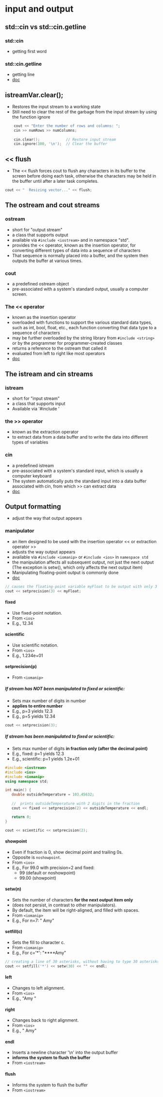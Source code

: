 # input and output

## std::cin vs std::cin.getline

### std::cin
- getting first word

### std::cin.getline
- getting line
- [doc](http://www.cplusplus.com/reference/string/string/getline/)

## istreamVar.clear();

- Restores the input stream to a working state
- Still need to clear the rest of the garbage from the input stream by using the function ignore

```cpp
    cout << "Enter the number of rows and columns: ";
    cin >> numRows >> numColumns;
    
    cin.clear();            // Restore input stream
    cin.ignore(100, '\n');  // Clear the buffer
```

## << flush

- The << flush forces cout to flush any characters in its buffer to the screen before doing each task, otherwise the characters may be held in the buffer until after a later task completes. 

```cpp
cout << "  Resizing vector..." << flush;
```

## The ostream and cout streams

### ostream
- short for "output stream"
- a class that supports output
- available via `#include <iostream>` and in namespace "std".
- provides the << operator, known as the insertion operator, for converting different types of data into a sequence of characters
- That sequence is normally placed into a buffer, and the system then outputs the buffer at various times.

### cout
- a predefined ostream object
- pre-associated with a system's standard output, usually a computer screen. 

### The << operator
- known as the insertion operator
- overloaded with functions to support the various standard data types, such as int, bool, float, etc., each function converting that data type to a sequence of characters
- may be further overloaded by the string library from `#include <string>` or by the programmer for programmer-created classes
- returns a reference to the ostream that called it
- evaluated from left to right like most operators
- [doc](http://www.cplusplus.com/reference/ostream/ostream/)


## The istream and cin streams

### istream
- short for "input stream"
- a class that supports input
- Available via '#include <iostream>'

### the >> operator
- known as the extraction operator
- to extract data from a data buffer and to write the data into different types of variables

### cin
- a predefined istream
- pre-associated with a system's standard input, which is usually a computer keyboard
- The system automatically puts the standard input into a data buffer associated with cin, from which >> can extract data
- [doc](http://www.cplusplus.com/reference/istream/istream/)

## Output formatting
- adjust the way that output appears

### manipulator
- an item designed to be used with the insertion operator << or extraction operator >>
- adjusts the way output appears
- available via `#include <iomanip>` or `#include <ios>` in `namespace std`
- the manipulation affects all subsequent output, not just the next output (The exception is setw(), which only affects the next output item)
- Manipulating floating-point output is commonly done
- [doc](http://www.cplusplus.com/reference/ios/)

```cpp
// causes the floating-point variable myFloat to be output with only 3 digits; // if myFloat was 12.34, the output would be 12.3
cout << setprecision(3) << myFloat;
```

#### fixed
- Use fixed-point notation.
- From `<ios>`
- E.g., 12.34

#### scientific
- Use scientific notation.
- From `<ios>`
- E.g., 1.234e+01

#### setprecision(p)
- From `<iomanip>`

##### If stream has NOT been manipulated to fixed or scientific:
- Sets max number of digits in number
- **applies to entire number**
- E.g., p=3 yields 12.3
- E.g., p=5 yields 12.34

```cpp
cout << setprecision(3);
```

##### If stream has been manipulated to fixed or scientific:
- Sets max number of digits **in fraction only (after the decimal point)**
- E.g., fixed: p=1 yields 12.3
- E.g., scientific: p=1 yields 1.2e+01

```cpp
#include <iostream>
#include <ios>
#include <iomanip>
using namespace std;

int main() {
   double outsideTemperature = 103.45632;
    
   //  prints outsideTemperature with 2 digits in the fraction
   cout << fixed << setprecision(2) << outsideTemperature << endl;

   return 0;
}
```

```cpp
cout << scientific << setprecision(2);
```

#### showpoint
- Even if fraction is 0, show decimal point and trailing 0s. 
- Opposite is `noshowpoint`. 
- From `<ios>`
- E.g., For 99.0 with precision=2 and fixed: 
    + 99 (default or noshowpoint)
    + 99.00 (showpoint)

#### setw(n)
- Sets the number of characters **for the next output item only**
- (does not persist, in contrast to other manipulators).
- By default, the item will be right-aligned, and filled with spaces.
- From `<iomanip>`
- E.g., For n=7: "    Amy"

#### setfill(c)
- Sets the fill to character c. 
- From `<iomanip>`
- E.g., For c='*': "****Amy"

```cpp
// creating a line of 30 asterisks, without having to type 30 asterisks
cout << setfill('*') << setw(30) << "" << endl;
```

#### left
- Changes to left alignment. 
- From `<ios>`
- E.g., "Amy    "

#### right
- Changes back to right alignment. 
- From `<ios>`
- E.g., "    Amy"

#### endl
- Inserts a newline character '\n' into the output buffer
- **informs the system to flush the buffer**
- From `<iostream>`

#### flush
- Informs the system to flush the buffer
- From `<iostream>`


